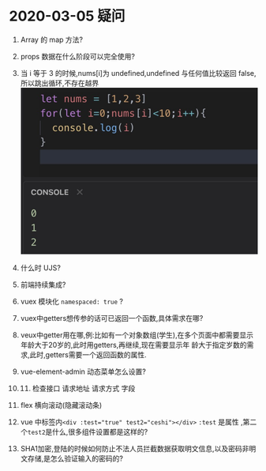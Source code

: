 # 2020-03-05 疑问

1. Array 的 map 方法?

2. props 数据在什么阶段可以完全使用?

3. 当 i 等于 3 的时候,nums[i]为 undefined,undefined 与任何值比较返回 false,所以跳出循环,不存在越界
   ![数组越界](../../assets/img/20200305/673990077152771197.jpg)

5. 什么时 UJS?

6. 前端持续集成?

7. vuex 模块化 `namespaced: true` ?

8. vuex中getters想传参的话可已返回一个函数,具体需求在哪?

9. veux中getter用在哪,例:比如有一个对象数组(学生),在多个页面中都需要显示年龄大于20岁的,此时用getters,再继续,现在需要显示年
   龄大于指定岁数的需求,此时,getters需要一个返回函数的属性.

10. vue-element-admin 动态菜单怎么设置?

11. 11. 检查接口 请求地址 请求方式 字段

12. flex 横向滚动(隐藏滚动条)

13. vue 中标签内`<div :test="true" test2="ceshi"></div>` `:test` 是属性 ,第二个`test2`是什么,很多组件设置都是这样的?

14. SHA1加密,登陆的时候如何防止不法人员拦截数据获取明文信息,以及密码非明文存储,是怎么验证输入的密码的?

